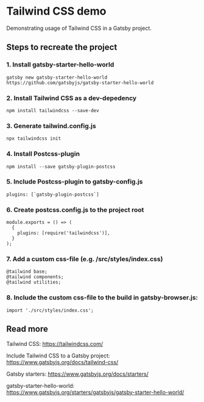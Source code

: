 # Tailwind CSS demo

Demonstrating usage of Tailwind CSS in a Gatsby project.

## Steps to recreate the project

### 1. Install gatsby-starter-hello-world
    gatsby new gatsby-starter-hello-world https://github.com/gatsbyjs/gatsby-starter-hello-world

### 2. Install Tailwind CSS as a dev-depedency
    npm install tailwindcss --save-dev

### 3. Generate tailwind.config.js
    npx tailwindcss init

### 4. Install Postcss-plugin
    npm install --save gatsby-plugin-postcss

### 5. Include Postcss-plugin to gatsby-config.js
    plugins: [`gatsby-plugin-postcss`]

### 6. Create postcss.config.js to the project root
    module.exports = () => (
      {
        plugins: [require('tailwindcss')],
      }
    );

### 7. Add a custom css-file (e.g. /src/styles/index.css)
    @tailwind base;
    @tailwind components;
    @tailwind utilities;

### 8. Include the custom css-file to the build in gatsby-browser.js:
    import './src/styles/index.css';

## Read more
Tailwind CSS: https://tailwindcss.com/  

Include Tailwind CSS to a Gatsby project: https://www.gatsbyjs.org/docs/tailwind-css/

Gatsby starters: https://www.gatsbyjs.org/docs/starters/

gatsby-starter-hello-world: https://www.gatsbyjs.org/starters/gatsbyjs/gatsby-starter-hello-world/